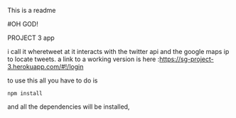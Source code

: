 This is a readme

#OH GOD!

PROJECT 3 app

i call it wheretweet at it interacts with the twitter api and the google maps ip to locate tweets.
a link to a working version is here :https://sg-project-3.herokuapp.com/#!/login


to use this all you have to do is

```
npm install
```

and all the dependencies will be installed,
